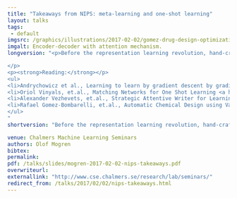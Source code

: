 ```yaml
---
title: "Takeaways from NIPS: meta-learning and one-shot learning"
layout: talks
tags:
 - default
imgsrc: /graphics/illustrations/2017-02-02/gomez-drug-design-optimization.svg
imgalt: Encoder-decoder with attention mechanism.
longversion: "<p>Before the representation learning revolution, hand-crafted features were a prerequisite for a successful application of most machine learning algorithms. Just like learned features have been massively successful in many applications, some recent work has shown that you can also automate the learning algorithms themselves. In this talk, I'll cover some of the related ideas presented at this year's NIPS conference. Bits and pieces will be taken mainly from the following papers.

</p>
<p><strong>Reading:</strong></p>
<ul>
<li>Andrychowicz et al., Learning to learn by gradient descent by gradient descent <a href=\"https://arxiv.org/abs/1606.04695\">ABS, PDF, arXiv</a></li>
<li>Oriol Vinyals, et.al., Matching Networks for One Shot Learning <a href=\"https://arxiv.org/abs/1606.04080\">ABS, PDF, arXiv</a></li>
<li>Alexander Vezhevets, et.al., Strategic Attentive Writer for Learning Macro-Actions <a href=\"https://arxiv.org/abs/1606.04695\">ABS, PDF, arXiv</a></li>
<li>Rafael Gomez-Bombarelli, et.al., Automatic Chemical Design using Variational Autoencoders<a href=\"http://www.cs.nott.ac.uk/~psztg/cml/2016/papers/CML2016_paper_12.pdf\">PDF, cs.nott.ac.uk</a></li>
</ul>
"
shortversion: "Before the representation learning revolution, hand-crafted features were a prerequisite for a successful application of most machine learning algorithms. Just like learned features have been massively successful in many applications, some recent work has shown that you can also automate the learning algorithms themselves. In this talk, I'll cover some of the related ideas presented at this year's NIPS conference."

venue: Chalmers Machine Learning Seminars
authors: Olof Mogren
bibtex: 
permalink:
pdf: /talks/slides/mogren-2017-02-02-nips-takeaways.pdf
overwriteurl: 
externallink: "http://www.cse.chalmers.se/research/lab/seminars/"
redirect_from: /talks/2017/02/02/nips-takeaways.html
---
```


